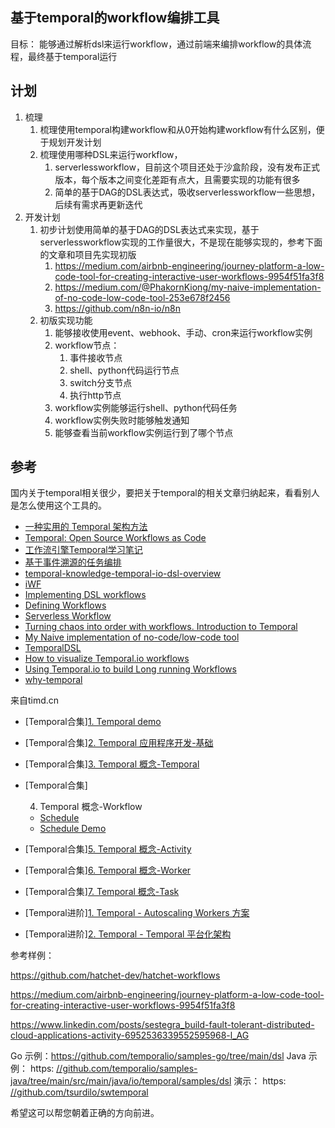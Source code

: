 ## 基于temporal的workflow编排工具

目标： 能够通过解析dsl来运行workflow，通过前端来编排workflow的具体流程，最终基于temporal运行

## 计划

1. 梳理
   1. 梳理使用temporal构建workflow和从0开始构建workflow有什么区别，便于规划开发计划
   2. 梳理使用哪种DSL来运行workflow，
      1. serverlessworkflow，目前这个项目还处于沙盒阶段，没有发布正式版本，每个版本之间变化差距有点大，且需要实现的功能有很多
      2. 简单的基于DAG的DSL表达式，吸收serverlessworkflow一些思想，后续有需求再更新迭代
2. 开发计划
   1. 初步计划使用简单的基于DAG的DSL表达式来实现，基于serverlessworkflow实现的工作量很大，不是现在能够实现的，参考下面的文章和项目先实现初版
      1. https://medium.com/airbnb-engineering/journey-platform-a-low-code-tool-for-creating-interactive-user-workflows-9954f51fa3f8
      2. https://medium.com/@PhakornKiong/my-naive-implementation-of-no-code-low-code-tool-253e678f2456
      3. https://github.com/n8n-io/n8n
   2. 初版实现功能
      1. 能够接收使用event、webhook、手动、cron来运行workflow实例
      2. workflow节点：
         1. 事件接收节点
         2. shell、python代码运行节点
         3. switch分支节点
         4. 执行http节点
      3. workflow实例能够运行shell、python代码任务
      4. workflow实例失败时能够触发通知
      5. 能够查看当前workflow实例运行到了哪个节点







## 参考

国内关于temporal相关很少，要把关于temporal的相关文章归纳起来，看看别人是怎么使用这个工具的。



- [一种实用的 Temporal 架构方法](https://www.infoq.cn/article/rhm7korkk4fxcjdgfdvq)
- [Temporal: Open Source Workflows as Code](https://mikhail.io/2020/10/temporal-open-source-workflows-as-code/)
- [工作流引擎Temporal学习笔记](https://code2life.top/2023/01/23/0070-temporal-notes/)
- [基于事件溯源的任务编排](https://mp.weixin.qq.com/s?__biz=MzI3MDM1OTgxMQ==&mid=2247484094&idx=1&sn=4d45500d2e2ea8f529812a8de89f2464&chksm=ead30ed2dda487c4e36d89364e36bcdda90dfdc6f0ab5f0d01f6165dd7974e2a38967fc961a7&token=645687367&lang=zh_CN&scene=21#wechat_redirect)
- [temporal-knowledge-temporal-io-dsl-overview](https://www.restack.io/docs/temporal-knowledge-temporal-io-dsl-overview)
- [iWF](https://github.com/indeedeng/iwf)
- [Implementing DSL workflows](https://community.temporal.io/t/implementing-dsl-workflows/3413/23)
- [Defining Workflows](https://temporal.io/blog/defining-workflows)
- [Serverless Workflow](https://serverlessworkflow.io/)
- [Turning chaos into order with workflows. Introduction to Temporal](https://www.agilevision.io/blog/turning-chaos-into-order-with-workflows-introduction-to-temporal/)
- [My Naive implementation of no-code/low-code tool](https://medium.com/@PhakornKiong/my-naive-implementation-of-no-code-low-code-tool-253e678f2456)
- [TemporalDSL](https://github.com/PhakornKiong/TemporalDSL/tree/31-mar)
- [How to visualize Temporal.io workflows](https://www.reddit.com/r/ExperiencedDevs/comments/13s8kdb/opinions_about_temporalio_microservice/)
- [Using Temporal.io to build Long running Workflows](https://sachinsu.github.io/posts/temporalworkflow/)
- [why-temporal](https://www.swyx.io/why-temporal)



来自timd.cn

- [Temporal合集][1. Temporal demo](http://timd.cn/temporal/demo/)

- [Temporal合集][2. Temporal 应用程序开发-基础](http://timd.cn/temporal/application-development-foundations/)

- [Temporal合集][3. Temporal 概念-Temporal](http://timd.cn/temporal/concepts/temporal/)

- [Temporal合集]

  4. Temporal 概念-Workflow

  - [Schedule](http://timd.cn/temporal/concepts/workflow/schedule/)
  - [Schedule Demo](http://timd.cn/temporal/concepts/workflow/schedule/demo/)

- [Temporal合集][5. Temporal 概念-Activity](http://timd.cn/temporal/concepts/activity/)

- [Temporal合集][6. Temporal 概念-Worker](http://timd.cn/temporal/concepts/worker/)

- [Temporal合集][7. Temporal 概念-Task](http://timd.cn/temporal/concepts/task/)

- [Temporal进阶][1. Temporal - Autoscaling Workers 方案](http://timd.cn/temporal/advance/autoscaling-workers/)

- [Temporal进阶][2. Temporal - Temporal 平台化架构](http://timd.cn/temporal/advance/platformization-architecture/)



参考样例：

https://github.com/hatchet-dev/hatchet-workflows

https://medium.com/airbnb-engineering/journey-platform-a-low-code-tool-for-creating-interactive-user-workflows-9954f51fa3f8

https://www.linkedin.com/posts/sestegra_build-fault-tolerant-distributed-cloud-applications-activity-6952536339552595968-l_AG

Go 示例：https://github.com/temporalio/samples-go/tree/main/dsl
Java 示例： https: [//github.com/temporalio/samples-java/tree/main/src/main/java/io/temporal/samples/dsl](https://github.com/temporalio/samples-java/tree/main/src/main/java/io/temporal/samples/dsl)
演示： https: [//github.com/tsurdilo/swtemporal](https://github.com/tsurdilo/swtemporal)

希望这可以帮您朝着正确的方向前进。

